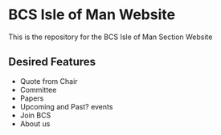 # BCS Isle of Man Website
This is the repository for the BCS Isle of Man Section Website

## Desired Features
- Quote from Chair
- Committee
- Papers
- Upcoming and Past? events
- Join BCS
- About us